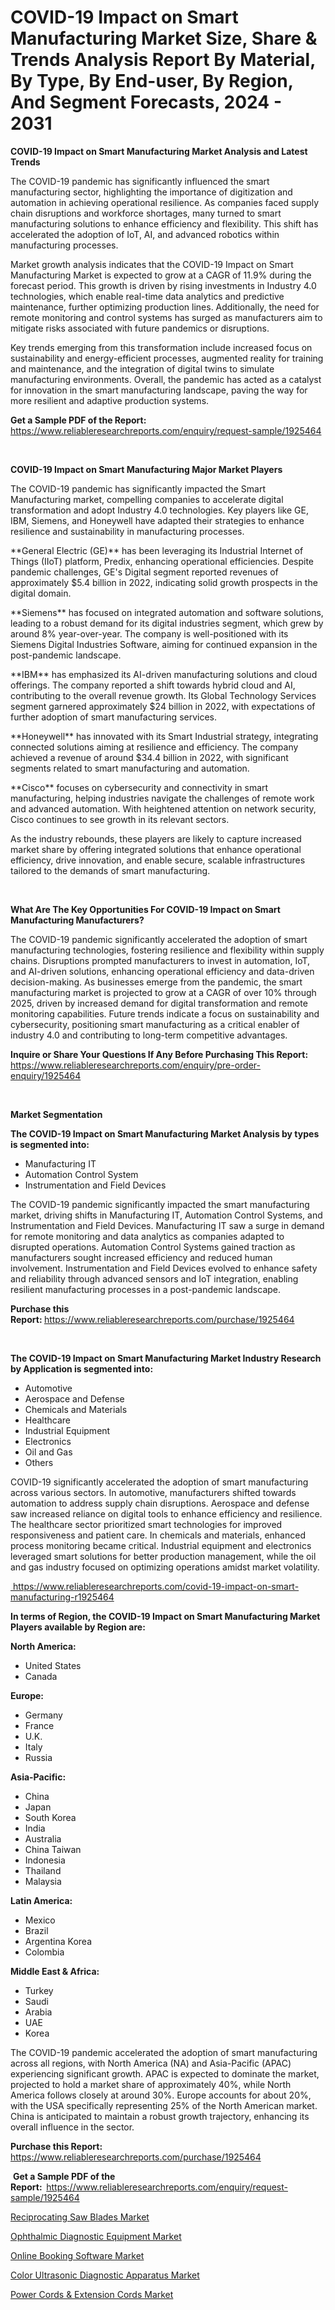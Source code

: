 <p><h1>COVID-19 Impact on Smart Manufacturing Market Size, Share & Trends Analysis Report By Material, By Type, By End-user, By Region, And Segment Forecasts, 2024 - 2031</h1></p><p><strong>COVID-19 Impact on Smart Manufacturing Market Analysis and Latest Trends</strong></p>
<p><p>The COVID-19 pandemic has significantly influenced the smart manufacturing sector, highlighting the importance of digitization and automation in achieving operational resilience. As companies faced supply chain disruptions and workforce shortages, many turned to smart manufacturing solutions to enhance efficiency and flexibility. This shift has accelerated the adoption of IoT, AI, and advanced robotics within manufacturing processes.</p><p>Market growth analysis indicates that the COVID-19 Impact on Smart Manufacturing Market is expected to grow at a CAGR of 11.9% during the forecast period. This growth is driven by rising investments in Industry 4.0 technologies, which enable real-time data analytics and predictive maintenance, further optimizing production lines. Additionally, the need for remote monitoring and control systems has surged as manufacturers aim to mitigate risks associated with future pandemics or disruptions.</p><p>Key trends emerging from this transformation include increased focus on sustainability and energy-efficient processes, augmented reality for training and maintenance, and the integration of digital twins to simulate manufacturing environments. Overall, the pandemic has acted as a catalyst for innovation in the smart manufacturing landscape, paving the way for more resilient and adaptive production systems.</p></p>
<p><strong>Get a Sample PDF of the Report:&nbsp;</strong> <a href="https://www.reliableresearchreports.com/enquiry/request-sample/1925464?utm_campaign=1677&utm_medium=2&utm_source=Github&utm_content=ia&utm_term=24102024&utm_id=covid-19-impact-on-smart-manufacturing">https://www.reliableresearchreports.com/enquiry/request-sample/1925464</a></p>
<p>&nbsp;</p>
<p><strong>COVID-19 Impact on Smart Manufacturing Major Market Players</strong></p>
<p><p>The COVID-19 pandemic has significantly impacted the Smart Manufacturing market, compelling companies to accelerate digital transformation and adopt Industry 4.0 technologies. Key players like GE, IBM, Siemens, and Honeywell have adapted their strategies to enhance resilience and sustainability in manufacturing processes.</p><p>**General Electric (GE)** has been leveraging its Industrial Internet of Things (IIoT) platform, Predix, enhancing operational efficiencies. Despite pandemic challenges, GE's Digital segment reported revenues of approximately $5.4 billion in 2022, indicating solid growth prospects in the digital domain.</p><p>**Siemens** has focused on integrated automation and software solutions, leading to a robust demand for its digital industries segment, which grew by around 8% year-over-year. The company is well-positioned with its Siemens Digital Industries Software, aiming for continued expansion in the post-pandemic landscape.</p><p>**IBM** has emphasized its AI-driven manufacturing solutions and cloud offerings. The company reported a shift towards hybrid cloud and AI, contributing to the overall revenue growth. Its Global Technology Services segment garnered approximately $24 billion in 2022, with expectations of further adoption of smart manufacturing services.</p><p>**Honeywell** has innovated with its Smart Industrial strategy, integrating connected solutions aiming at resilience and efficiency. The company achieved a revenue of around $34.4 billion in 2022, with significant segments related to smart manufacturing and automation.</p><p>**Cisco** focuses on cybersecurity and connectivity in smart manufacturing, helping industries navigate the challenges of remote work and advanced automation. With heightened attention on network security, Cisco continues to see growth in its relevant sectors.</p><p>As the industry rebounds, these players are likely to capture increased market share by offering integrated solutions that enhance operational efficiency, drive innovation, and enable secure, scalable infrastructures tailored to the demands of smart manufacturing.</p></p>
<p>&nbsp;</p>
<p><strong>What Are The Key Opportunities For COVID-19 Impact on Smart Manufacturing Manufacturers?</strong></p>
<p><p>The COVID-19 pandemic significantly accelerated the adoption of smart manufacturing technologies, fostering resilience and flexibility within supply chains. Disruptions prompted manufacturers to invest in automation, IoT, and AI-driven solutions, enhancing operational efficiency and data-driven decision-making. As businesses emerge from the pandemic, the smart manufacturing market is projected to grow at a CAGR of over 10% through 2025, driven by increased demand for digital transformation and remote monitoring capabilities. Future trends indicate a focus on sustainability and cybersecurity, positioning smart manufacturing as a critical enabler of industry 4.0 and contributing to long-term competitive advantages.</p></p>
<p><strong>Inquire or Share Your Questions If Any Before Purchasing This Report:</strong> <a href="https://www.reliableresearchreports.com/enquiry/pre-order-enquiry/1925464?utm_campaign=1677&utm_medium=2&utm_source=Github&utm_content=ia&utm_term=24102024&utm_id=covid-19-impact-on-smart-manufacturing">https://www.reliableresearchreports.com/enquiry/pre-order-enquiry/1925464</a></p>
<p>&nbsp;</p>
<p><strong>Market Segmentation</strong></p>
<p><strong>The COVID-19 Impact on Smart Manufacturing Market Analysis by types is segmented into:</strong></p>
<p><ul><li>Manufacturing IT</li><li>Automation Control System</li><li>Instrumentation and Field Devices</li></ul></p>
<p><p>The COVID-19 pandemic significantly impacted the smart manufacturing market, driving shifts in Manufacturing IT, Automation Control Systems, and Instrumentation and Field Devices. Manufacturing IT saw a surge in demand for remote monitoring and data analytics as companies adapted to disrupted operations. Automation Control Systems gained traction as manufacturers sought increased efficiency and reduced human involvement. Instrumentation and Field Devices evolved to enhance safety and reliability through advanced sensors and IoT integration, enabling resilient manufacturing processes in a post-pandemic landscape.</p></p>
<p><strong>Purchase this Report:&nbsp;</strong><a href="https://www.reliableresearchreports.com/purchase/1925464?utm_campaign=1677&utm_medium=2&utm_source=Github&utm_content=ia&utm_term=24102024&utm_id=covid-19-impact-on-smart-manufacturing">https://www.reliableresearchreports.com/purchase/1925464</a></p>
<p>&nbsp;</p>
<p><strong>The COVID-19 Impact on Smart Manufacturing Market Industry Research by Application is segmented into:</strong></p>
<p><ul><li>Automotive</li><li>Aerospace and Defense</li><li>Chemicals and Materials</li><li>Healthcare</li><li>Industrial Equipment</li><li>Electronics</li><li>Oil and Gas</li><li>Others</li></ul></p>
<p><p>COVID-19 significantly accelerated the adoption of smart manufacturing across various sectors. In automotive, manufacturers shifted towards automation to address supply chain disruptions. Aerospace and defense saw increased reliance on digital tools to enhance efficiency and resilience. The healthcare sector prioritized smart technologies for improved responsiveness and patient care. In chemicals and materials, enhanced process monitoring became critical. Industrial equipment and electronics leveraged smart solutions for better production management, while the oil and gas industry focused on optimizing operations amidst market volatility.</p></p>
<p><a href="https://www.reliableresearchreports.com/covid-19-impact-on-smart-manufacturing-r1925464?utm_campaign=1677&utm_medium=2&utm_source=Github&utm_content=ia&utm_term=24102024&utm_id=covid-19-impact-on-smart-manufacturing">&nbsp;https://www.reliableresearchreports.com/covid-19-impact-on-smart-manufacturing-r1925464</a></p>
<p><strong>In terms of Region, the COVID-19 Impact on Smart Manufacturing Market Players available by Region are:</strong></p>
<p>
    <p> <strong> North America: </strong>
        <ul>
            <li>United States</li>
            <li>Canada</li>
        </ul>
        </p> 
    <p> <strong> Europe: </strong>
        <ul>
            <li>Germany</li>
            <li>France</li>
            <li>U.K.</li>
            <li>Italy</li>
            <li>Russia</li>
        </ul>
        </p> 
    <p> <strong> Asia-Pacific: </strong>
        <ul>
            <li>China</li>
            <li>Japan</li>
            <li>South Korea</li>
            <li>India</li>
            <li>Australia</li>
            <li>China Taiwan</li>
            <li>Indonesia</li>
            <li>Thailand</li>
            <li>Malaysia</li>
        </ul>
        </p> 
    <p> <strong> Latin America: </strong>
        <ul>
            <li>Mexico</li>
            <li>Brazil</li>
            <li>Argentina Korea</li>
            <li>Colombia</li>
        </ul>
        </p> 
    <p> <strong> Middle East & Africa: </strong>
        <ul>
            <li>Turkey</li>
            <li>Saudi</li>
            <li>Arabia</li>
            <li>UAE</li>
            <li>Korea</li>
        </ul>
    </p>
    </p>
<p><p>The COVID-19 pandemic accelerated the adoption of smart manufacturing across all regions, with North America (NA) and Asia-Pacific (APAC) experiencing significant growth. APAC is expected to dominate the market, projected to hold a market share of approximately 40%, while North America follows closely at around 30%. Europe accounts for about 20%, with the USA specifically representing 25% of the North American market. China is anticipated to maintain a robust growth trajectory, enhancing its overall influence in the sector.</p></p>
<p><strong>Purchase this Report: </strong><a href="https://www.reliableresearchreports.com/purchase/1925464?utm_campaign=1677&utm_medium=2&utm_source=Github&utm_content=ia&utm_term=24102024&utm_id=covid-19-impact-on-smart-manufacturing">https://www.reliableresearchreports.com/purchase/1925464</a></p>
<p>&nbsp;<strong>Get a Sample PDF of the Report:&nbsp;&nbsp;</strong><a href="https://www.reliableresearchreports.com/enquiry/request-sample/1925464?utm_campaign=1677&utm_medium=2&utm_source=Github&utm_content=ia&utm_term=24102024&utm_id=covid-19-impact-on-smart-manufacturing">https://www.reliableresearchreports.com/enquiry/request-sample/1925464</a></p>
<p><strong></strong></p>
<p><p><a href="https://www.linkedin.com/pulse/reciprocating-saw-blades-market-growth-outlook-from-41moe?utm_campaign=1677&utm_medium=2&utm_source=Github&utm_content=ia&utm_term=24102024&utm_id=covid-19-impact-on-smart-manufacturing">Reciprocating Saw Blades Market</a></p><p><a href="https://www.linkedin.com/pulse/global-ophthalmic-diagnostic-equipment-market-trends-innovations-aetre?utm_campaign=1677&utm_medium=2&utm_source=Github&utm_content=ia&utm_term=24102024&utm_id=covid-19-impact-on-smart-manufacturing">Ophthalmic Diagnostic Equipment Market</a></p><p><a href="https://www.linkedin.com/pulse/in-depth-online-booking-software-market-review-size-share-dycxe?utm_campaign=1677&utm_medium=2&utm_source=Github&utm_content=ia&utm_term=24102024&utm_id=covid-19-impact-on-smart-manufacturing">Online Booking Software Market</a></p><p><a href="https://github.com/SanjidaKhan901/Market-Research-Report-List-1/blob/main/color-ultrasonic-diagnostic-apparatus-market.md?utm_campaign=1677&utm_medium=2&utm_source=Github&utm_content=ia&utm_term=24102024&utm_id=covid-19-impact-on-smart-manufacturing">Color Ultrasonic Diagnostic Apparatus Market</a></p><p><a href="https://www.linkedin.com/pulse/power-cords-extension-market-evolution-regional-adaptations-qakte?utm_campaign=1677&utm_medium=2&utm_source=Github&utm_content=ia&utm_term=24102024&utm_id=covid-19-impact-on-smart-manufacturing">Power Cords & Extension Cords Market</a></p></p>